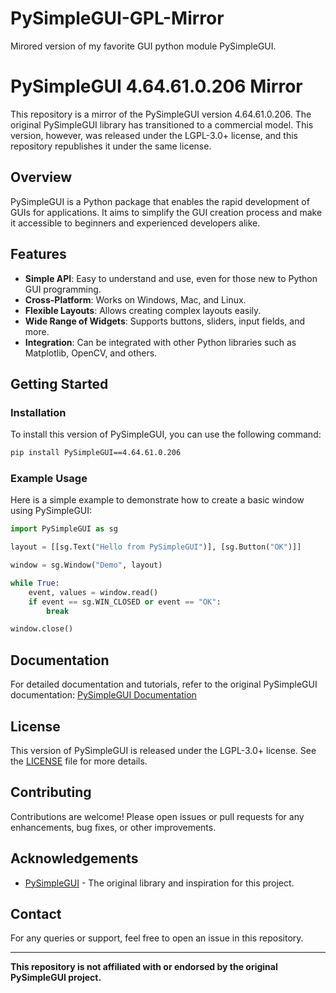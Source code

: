 # PySimpleGUI-GPL-Mirror

Mirored version of my favorite GUI python module PySimpleGUI.


# PySimpleGUI 4.64.61.0.206 Mirror

This repository is a mirror of the PySimpleGUI version 4.64.61.0.206. The original PySimpleGUI library has transitioned to a commercial model. This version, however, was released under the LGPL-3.0+ license, and this repository republishes it under the same license.

## Overview

PySimpleGUI is a Python package that enables the rapid development of GUIs for applications. It aims to simplify the GUI creation process and make it accessible to beginners and experienced developers alike.

## Features

- **Simple API**: Easy to understand and use, even for those new to Python GUI programming.
- **Cross-Platform**: Works on Windows, Mac, and Linux.
- **Flexible Layouts**: Allows creating complex layouts easily.
- **Wide Range of Widgets**: Supports buttons, sliders, input fields, and more.
- **Integration**: Can be integrated with other Python libraries such as Matplotlib, OpenCV, and others.

## Getting Started

### Installation

To install this version of PySimpleGUI, you can use the following command:

```sh
pip install PySimpleGUI==4.64.61.0.206
```

### Example Usage

Here is a simple example to demonstrate how to create a basic window using PySimpleGUI:

```python
import PySimpleGUI as sg

layout = [[sg.Text("Hello from PySimpleGUI")], [sg.Button("OK")]]

window = sg.Window("Demo", layout)

while True:
    event, values = window.read()
    if event == sg.WIN_CLOSED or event == "OK":
        break

window.close()
```

## Documentation

For detailed documentation and tutorials, refer to the original PySimpleGUI documentation: [PySimpleGUI Documentation](https://pysimplegui.readthedocs.io/en/latest/)

## License

This version of PySimpleGUI is released under the LGPL-3.0+ license. See the [LICENSE](LICENSE) file for more details.

## Contributing

Contributions are welcome! Please open issues or pull requests for any enhancements, bug fixes, or other improvements.

## Acknowledgements

- [PySimpleGUI](https://github.com/PySimpleGUI/PySimpleGUI) - The original library and inspiration for this project.

## Contact

For any queries or support, feel free to open an issue in this repository.

---

****This repository is not affiliated with or endorsed by the original PySimpleGUI project.****

```

